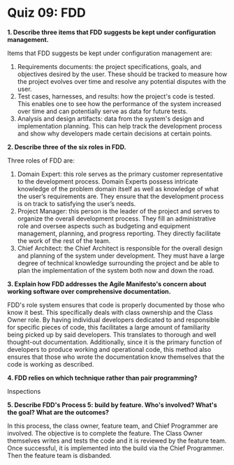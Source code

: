 # Quiz 09: FDD

**1. Describe three items that FDD suggests be kept under configuration management.**

Items that FDD suggests be kept under configuration management are:

1. Requirements documents: the project specifications, goals, and objectives desired by the user. These should be tracked to measure how the project evolves over time and resolve any potential disputes with the user.
2. Test cases, harnesses, and results: how the project's code is tested. This enables one to see how the performance of the system increased over time and can potentially serve as data for future tests.
3. Analysis and design artifacts: data from the system's design and implementation planning. This can help track the development process and show why developers made certain decisions at certain points.

**2. Describe three of the six roles in FDD.**

Three roles of FDD are:

1. Domain Expert: this role serves as the primary customer representative to the development process. Domain Experts possess intricate knowledge of the problem domain itself as well as knowledge of what the user’s requirements are. They ensure that the development process is on track to satisfying the user’s needs.
2. Project Manager: this person is the leader of the project and serves to organize the overall development process. They fill an administrative role and oversee aspects such as budgeting and equipment management, planning, and progress reporting. They directly facilitate the work of the rest of the team.
3. Chief Architect: the Chief Architect is responsible for the overall design and planning of the system under development. They must have a large degree of technical knowledge surrounding the project and be able to plan the implementation of the system both now and down the road.

**3. Explain how FDD addresses the Agile Manifesto's concern about working software over comprehensive documentation.**

FDD's role system ensures that code is properly documented by those who know it best. This specifically deals with class ownership and the Class Owner role. By having individual developers dedicated to and responsible for specific pieces of code, this facilitates a large amount of familiarity being picked up by said developers. This translates to thorough and well thought-out documentation. Additionally, since it is the primary function of developers to produce working and operational code, this method also ensures that those who wrote the documentation know themselves that the code is working as described.

**4. FDD relies on which technique rather than pair programming?**

Inspections

**5. Describe FDD's Process 5: build by feature. Who's involved? What's the goal? What are the outcomes?**

In this process, the class owner, feature team, and Chief Programmer are involved. The objective is to complete the feature. The Class Owner themselves writes and tests the code and it is reviewed by the feature team. Once successful, it is implemented into the build via the Chief Programmer. Then the feature team is disbanded.
